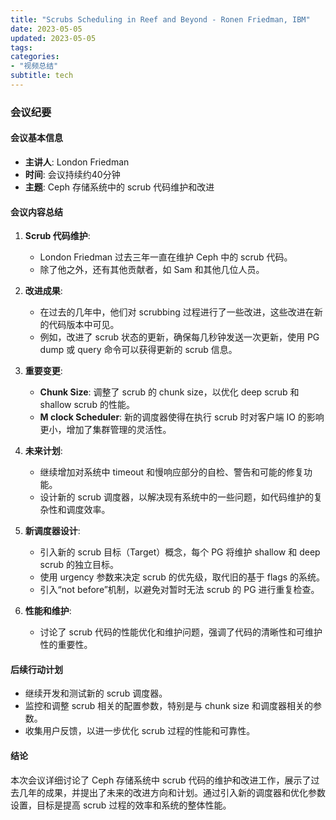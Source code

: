 ```yaml
---
title: "Scrubs Scheduling in Reef and Beyond - Ronen Friedman, IBM"
date: 2023-05-05
updated: 2023-05-05
tags:
categories:
- "视频总结"
subtitle: tech
---
```



### 会议纪要

#### 会议基本信息
- **主讲人**: London Friedman
- **时间**: 会议持续约40分钟
- **主题**: Ceph 存储系统中的 scrub 代码维护和改进

#### 会议内容总结
1. **Scrub 代码维护**:
   - London Friedman 过去三年一直在维护 Ceph 中的 scrub 代码。
   - 除了他之外，还有其他贡献者，如 Sam 和其他几位人员。

2. **改进成果**:
   - 在过去的几年中，他们对 scrubbing 过程进行了一些改进，这些改进在新的代码版本中可见。
   - 例如，改进了 scrub 状态的更新，确保每几秒钟发送一次更新，使用 PG dump 或 query 命令可以获得更新的 scrub 信息。

3. **重要变更**:
   - **Chunk Size**: 调整了 scrub 的 chunk size，以优化 deep scrub 和 shallow scrub 的性能。
   - **M clock Scheduler**: 新的调度器使得在执行 scrub 时对客户端 IO 的影响更小，增加了集群管理的灵活性。

4. **未来计划**:
   - 继续增加对系统中 timeout 和慢响应部分的自检、警告和可能的修复功能。
   - 设计新的 scrub 调度器，以解决现有系统中的一些问题，如代码维护的复杂性和调度效率。

5. **新调度器设计**:
   - 引入新的 scrub 目标（Target）概念，每个 PG 将维护 shallow 和 deep scrub 的独立目标。
   - 使用 urgency 参数来决定 scrub 的优先级，取代旧的基于 flags 的系统。
   - 引入“not before”机制，以避免对暂时无法 scrub 的 PG 进行重复检查。

6. **性能和维护**:
   - 讨论了 scrub 代码的性能优化和维护问题，强调了代码的清晰性和可维护性的重要性。

#### 后续行动计划
- 继续开发和测试新的 scrub 调度器。
- 监控和调整 scrub 相关的配置参数，特别是与 chunk size 和调度器相关的参数。
- 收集用户反馈，以进一步优化 scrub 过程的性能和可靠性。

#### 结论
本次会议详细讨论了 Ceph 存储系统中 scrub 代码的维护和改进工作，展示了过去几年的成果，并提出了未来的改进方向和计划。通过引入新的调度器和优化参数设置，目标是提高 scrub 过程的效率和系统的整体性能。